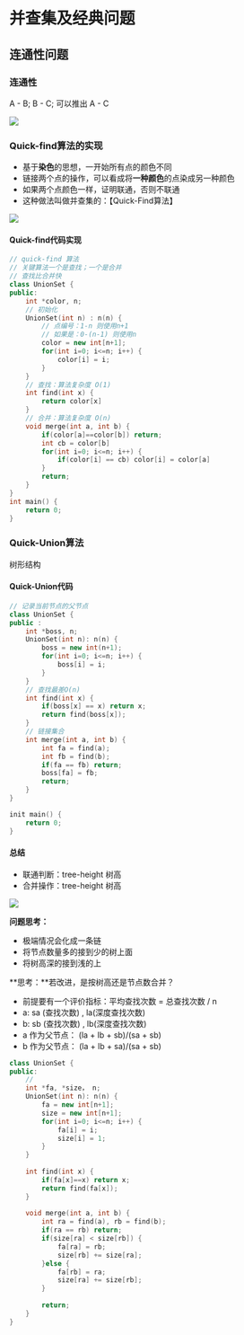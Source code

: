 # 并查集及经典问题

## 连通性问题

### 连通性

 A - B;  B - C;  可以推出 A - C

![](E:\self_project\algorithm\并查集(union-find)\img\1.png)



### Quick-find算法的实现

* 基于**染色**的思想，一开始所有点的颜色不同
* 链接两个点的操作，可以看成将**一种颜色**的点染成另一种颜色
* 如果两个点颜色一样，证明联通，否则不联通
* 这种做法叫做并查集的：【Quick-Find算法】

![](E:\self_project\algorithm\并查集(union-find)\img\2.png)

#### Quick-find代码实现

``` c++
// quick-find 算法
// 关键算法一个是查找；一个是合并
// 查找比合并快
class UnionSet {
public: 
    int *color, n;
    // 初始化
    UnionSet(int n) : n(n) {
        // 点编号：1-n 则使用n+1
        // 如果是：0-(n-1) 则使用n
		color = new int[n+1];
        for(int i=0; i<=n; i++) {
			color[i] = i;
        }
    }
    // 查找：算法复杂度 O(1)
    int find(int x) {
		return color[x]
    }
    // 合并：算法复杂度 O(n)
    void merge(int a, int b) {
        if(color[a]==color[b]) return;
        int cb = color[b]
		for(int i=0; i<=n; i++) {
			if(color[i] == cb) color[i] = color[a]
        }
        return;
    }
}
int main() {
    return 0;
}
```



### Quick-Union算法

树形结构

#### Quick-Union代码

``` c++
// 记录当前节点的父节点
class UnionSet {
public :
    int *boss, n;
    UnionSet(int n): n(n) {
		boss = new int(n+1);
        for(int i=0; i<=n; i++) {
            boss[i] = i;
        }
    }
    // 查找最差O(n)
    int find(int x) {
		if(boss[x] == x) return x;
        return find(boss[x]);
    }
    // 链接集合
    int merge(int a, int b) {
		int fa = find(a);
        int fb = find(b);
        if(fa == fb) return;
        boss[fa] = fb;
        return;
    }
}

init main() {
	return 0;
}
```

#### 总结

* 联通判断：tree-height 树高
* 合并操作：tree-height 树高



![](E:\self_project\algorithm\并查集(union-find)\img\3.png)

 

**问题思考：**

* 极端情况会化成一条链
* 将节点数量多的接到少的树上面
* 将树高深的接到浅的上



**思考：**若改进，是按树高还是节点数合并？

* 前提要有一个评价指标：平均查找次数 = 总查找次数 / n
* a: sa (查找次数) , la(深度查找次数)
* b: sb (查找次数) , lb(深度查找次数)
* a 作为父节点： (la + lb + sb)/(sa + sb) 
* b 作为父节点： (la + lb + sa)/(sa + sb) 



```c++
class UnionSet {
public: 
    //       
    int *fa, *size， n;
    UnionSet(int n): n(n) {
        fa = new int[n+1];
        size = new int[n+1];
        for(int i=0; i<=n; i++) {
			fa[i] = i;
            size[i] = 1;
        }
    }
    
    int find(int x) {
		if(fa[x]==x) return x;
        return find(fa[x]);
    }
    
    void merge(int a, int b) {
        int ra = find(a), rb = find(b);
        if(ra == rb) return;
        if(size[ra] < size[rb]) {
            fa[ra] = rb;
            size[rb] += size[ra];
        }else {
            fa[rb] = ra;
            size[ra] += size[rb];
        }
        
        return;
    }
}
```




